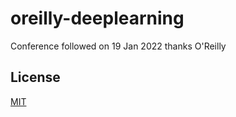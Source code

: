 # oreilly-deeplearning
Conference followed on 19 Jan 2022
thanks O'Reilly

## License
[MIT](https://choosealicense.com/licenses/mit/)
